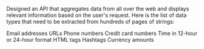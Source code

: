 Designed an API that aggregates data from all over the web and displays relevant information based on the user's request. Here is the list of data types that need to be extracted from hundreds of pages of strings: 

Email addresses
URLs
Phone numbers
Credit card numbers
Time in 12-hour or 24-hour format
HTML tags
Hashtags
Currency amounts
